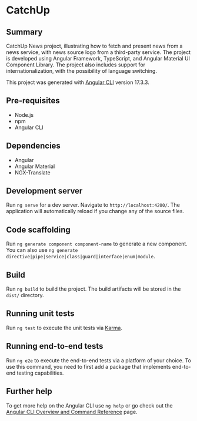 # CatchUp

## Summary
CatchUp News project, illustrating how to fetch and present news from a news service, with news source logo from a third-party service. The project is developed using Angular Framework, TypeScript, and Angular Material UI Component Library. The project also includes support for internationalization, with the possibility of language switching.

This project was generated with [Angular CLI](https://github.com/angular/angular-cli) version 17.3.3.

## Pre-requisites
- Node.js
- npm
- Angular CLI

## Dependencies
- Angular
- Angular Material
- NGX-Translate

## Development server

Run `ng serve` for a dev server. Navigate to `http://localhost:4200/`. The application will automatically reload if you change any of the source files.

## Code scaffolding

Run `ng generate component component-name` to generate a new component. You can also use `ng generate directive|pipe|service|class|guard|interface|enum|module`.

## Build

Run `ng build` to build the project. The build artifacts will be stored in the `dist/` directory.

## Running unit tests

Run `ng test` to execute the unit tests via [Karma](https://karma-runner.github.io).

## Running end-to-end tests

Run `ng e2e` to execute the end-to-end tests via a platform of your choice. To use this command, you need to first add a package that implements end-to-end testing capabilities.

## Further help

To get more help on the Angular CLI use `ng help` or go check out the [Angular CLI Overview and Command Reference](https://angular.io/cli) page.

